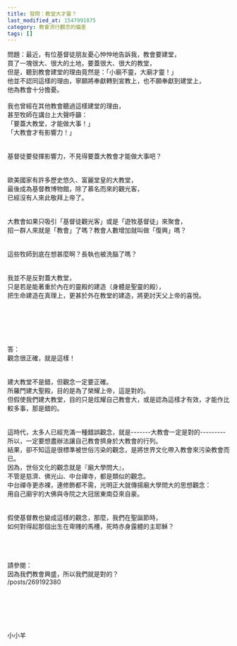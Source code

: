 ```yaml
---
title: 發問：教堂大才靈？
last_modified_at: 1547991875
category: 教會流行觀念的偏差
tags: []
---
```


問題：最近，有位基督徒朋友憂心忡忡地告訴我，教會要建堂， <br>買了一塊很大、很大的土地，要蓋很大、很大的教堂， <br>但是，聽到教會建堂的理由竟然是：「小廟不靈，大廟才靈！」 <br>他並不認同這樣的理由，寧願將奉獻轉到宣教上，也不願奉獻到建堂上， <br>他為教會十分擔憂。 <br><!--more-->  <br>我也曾經在其他教會聽過這樣建堂的理由， <br>甚至牧師在講台上大聲呼籲： <br>「要蓋大教堂，才能做大事！」 <br>「大教會才有影響力！」 <br>  <br><br>基督徒要發揮影響力，不見得要蓋大教會才能做大事吧？ <br><br>  <br>歐美國家有許多歷史悠久、富麗堂皇的大教堂， <br>最後成為基督教博物館，除了慕名而來的觀光客， <br>已經沒有人來此敬拜上帝了。 <br>  <br><br>大教會如果只吸引「基督徒觀光客」或是「遊牧基督徒」來聚會， <br>招一群人來就是「教會」了嗎？教會人數增加就叫做「復興」嗎？ <br>  <br><br>這些牧師到底在想甚麼啊？長執也被洗腦了嗎？ <br>  <br><br>我並不是反對蓋大教堂， <br>只是若是能著重於內在的靈殿的建造（身體是聖靈的殿）， <br>把生命建造在真理上，更甚於外在教堂的建造，將更討天父上帝的喜悅。 <br><br><br><br><br><br><br>答：<br>觀念很正確，就是這樣！<br><br> <br>建大教堂不是錯，但觀念一定要正確。<br>所羅門建大聖殿，目的是為了榮耀上帝，這是對的。<br>但假使我們建大教堂，目的只是炫耀自己教會大，或是認為這樣才有效，才能作比較多事，那是錯的。<br><br> <br>這時代，太多人已經充滿一種錯誤觀念，就是-------大教會一定是對的---------所以，一定要想盡辦法讓自己教會擠身於大教會的行列。<br>結果，卻不知這是很標準被世俗污染的觀念，是將世界文化帶入教會來污染教會而已。<br>因為，世俗文化的觀念就是『廟大學問大』，<br>不管是慈濟、佛光山、中台禪寺，都是類似的觀念。<br>中台禪寺更赤裸，連修飾都不需，光明正大就傳揚廟大學問大的思想觀念：<br>用自己廟宇的大佛與寺院之大冠居東南亞來自豪。<br><br><br>假使基督教也變成這樣的觀念，那麼，我們在聖誕節時，<br>如何對得起那個出生在卑賤的馬槽，死時赤身露體的主耶穌？<br> <br> <br><br><br>請參閱：<br>因為我們教會興盛，所以我們就是對的？<br>/posts/269192380<br> <br><br><br><br><br><br>小小羊<br><br><br><br><br><br><br>
